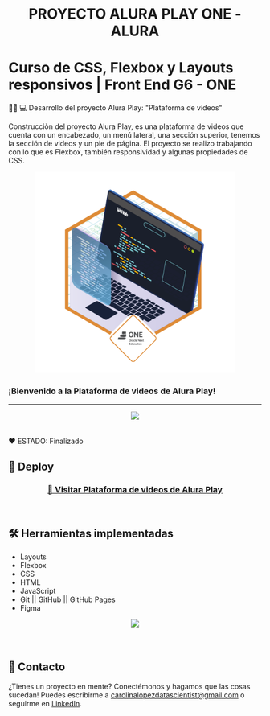 <h1 align="center"> PROYECTO ALURA PLAY ONE - ALURA </h1>


# Curso de CSS, Flexbox y Layouts responsivos | Front End G6 - ONE 


👩‍💻 💻 Desarrollo del proyecto Alura Play: "Plataforma de videos"   

Construcciòn del proyecto Alura Play, es una plataforma de videos que cuenta con un encabezado, 
un menú lateral, una sección superior, tenemos la sección de videos y un pie de página. 
El proyecto se realizo trabajando con lo que es Flexbox, también responsividad y algunas propiedades de CSS.

<p align="center" >
     <img width="400" heigth="300" src="https://github.com/bety2022/Encriptador/blob/main/insignia_reto.png">
</p>


### ¡Bienvenido a la Plataforma de videos de Alura Play!

---



<p align="center" >
     <img width="400" heigth="300" src="https://user-images.githubusercontent.com/91544872/157673573-5e781ce9-601c-4ea3-9db1-b60bebf717aa.png">
</p>

<br />
  ❤️ ESTADO: Finalizado
<br />

## 🔎 Deploy
<div align="center">
  <h3>
    <a href="https://github.com/bety2022/Proyecto-Alura-Play/blob/main/index.html" >
      🔗 Visitar Plataforma de videos de Alura Play
    </a>
</div>
<br />

## 🛠️ Herramientas implementadas 
  - Layouts
  - Flexbox
  - CSS
  - HTML
  - JavaScript
  - Git || GitHub || GitHub Pages
  - Figma

<div align="center">
    <a href="https://skillicons.dev">
      <img src="https://skillicons.dev/icons?i=Flexbox,Layouts,css,html,js,git,github,figma" />
    </a>
</div>
<br />

<br />

## 📧 Contacto
¿Tienes un proyecto en mente? Conectémonos y hagamos que las cosas sucedan! Puedes escribirme a carolinalopezdatascientist@gmail.com o seguirme en [LinkedIn](https://www.linkedin.com/in/carolina-lopez-430208106/).
<br /><br />
